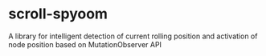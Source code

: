 # scroll-spyoom
A library for intelligent detection of current rolling position and activation of node position based on MutationObserver API

